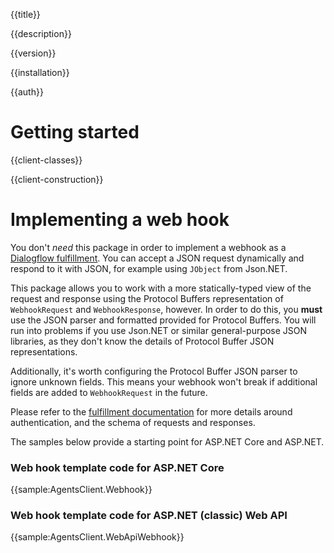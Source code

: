 {{title}}

{{description}}

{{version}}

{{installation}}

{{auth}}

# Getting started

{{client-classes}}

{{client-construction}}

# Implementing a web hook

You don't *need* this package in order to implement a webhook as a
[Dialogflow fulfillment](https://dialogflow.com/docs/fulfillment).
You can accept a JSON request dynamically and respond to it with
JSON, for example using `JObject` from Json.NET.

This package allows you to work with a more statically-typed view of
the request and response using the Protocol Buffers representation
of `WebhookRequest` and `WebhookResponse`, however. In order to do
this, you **must** use the JSON parser and formatted provided for
Protocol Buffers. You will run into problems if you use Json.NET or
similar general-purpose JSON libraries, as they don't know the
details of Protocol Buffer JSON representations.

Additionally, it's worth configuring the Protocol Buffer JSON parser
to ignore unknown fields. This means your webhook won't break if
additional fields are added to `WebhookRequest` in the future.

Please refer to the [fulfillment
documentation](https://dialogflow.com/docs/fulfillment) for more
details around authentication, and the schema of requests and
responses.

The samples below provide a starting point for ASP.NET Core and
ASP.NET.

### Web hook template code for ASP.NET Core

{{sample:AgentsClient.Webhook}}

### Web hook template code for ASP.NET (classic) Web API

{{sample:AgentsClient.WebApiWebhook}}
